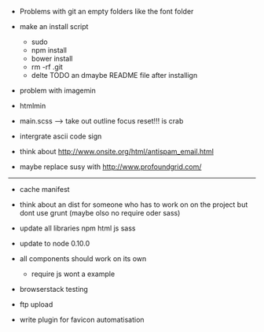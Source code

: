 - Problems with git an empty folders like the font folder

- make an install script
	- sudo
	- npm install
	- bower install
	- rm -rf .git
	- delte TODO an dmaybe README file after installign
	

- problem with imagemin

- htmlmin

- main.scss --> take out outline focus reset!!! is crab

- intergrate ascii code sign

- think about http://www.onsite.org/html/antispam_email.html

- maybe replace susy with http://www.profoundgrid.com/



_____________________

- cache manifest

- think about an dist for someone who has to work on on the project but dont use grunt (maybe olso no require oder sass)

- update all libraries npm html js sass


- update to node 0.10.0

- all components should work on its own
	- require js wont a example

- browserstack testing

- ftp upload

- write plugin for favicon automatisation